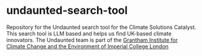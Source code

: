 # undaunted-search-tool

Repository for the Undaunted search tool for the Climate Solutions Catalyst. This search tool is LLM based and helps us find UK-based climate innovators. The Undaunted team is part of the [Grantham Institute for Climate Change and the Environment of Imperial College London](https://www.imperial.ac.uk/grantham/)

